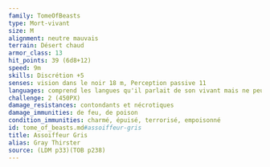```yaml
---
family: TomeOfBeasts
type: Mort-vivant
size: M
alignment: neutre mauvais
terrain: Désert chaud
armor_class: 13
hit_points: 39 (6d8+12)
speed: 9m
skills: Discrétion +5
senses: vision dans le noir 18 m, Perception passive 11
languages: comprend les langues qu'il parlait de son vivant mais ne peut pas parler
challenge: 2 (450PX)
damage_resistances: contondants et nécrotiques
damage_immunities: de feu, de poison
condition_immunities: charmé, épuisé, terrorisé, empoisonné
id: tome_of_beasts.md#assoiffeur-gris
title: Assoiffeur Gris
alias: Gray Thirster
source: (LDM p33)(TOB p238)
---
```


